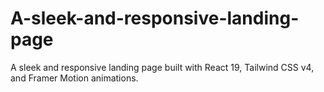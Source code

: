 # A-sleek-and-responsive-landing-page
A sleek and responsive landing page built with React 19, Tailwind CSS v4, and Framer Motion animations.
